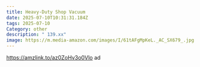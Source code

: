 ```yaml
---
title: Heavy-Duty Shop Vacuum
date: 2025-07-10T10:31:31.184Z
tags: 2025-07-10
Category: other
description: " 139.xx"
image: https://m.media-amazon.com/images/I/61tAFgMpKeL._AC_SX679_.jpg
---
```

https://amzlink.to/az0ZoHv3o0Vlo    ad